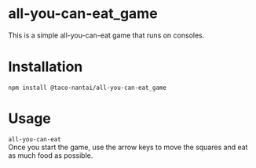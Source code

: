 # all-you-can-eat_game  
This is a simple all-you-can-eat game that runs on consoles.  

# Installation  
`npm install @taco-nantai/all-you-can-eat_game`  

# Usage  
`all-you-can-eat`  
Once you start the game, use the arrow keys to move the squares and eat as much food as possible.  
